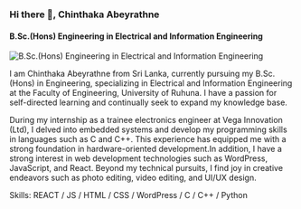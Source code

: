 ### Hi there 👋, Chinthaka Abeyrathne
#### B.Sc.(Hons) Engineering in Electrical and Information Engineering
![B.Sc.(Hons) Engineering in Electrical and Information Engineering](https://arturssmirnovs.github.io/github-profile-readme-generator/images/banner.png)

I am Chinthaka Abeyrathne from Sri Lanka, currently pursuing my B.Sc. (Hons) in Engineering, specializing in Electrical and Information Engineering at the Faculty of Engineering, University of Ruhuna. I have a passion for self-directed learning and continually seek to expand my knowledge base.

During my internship as a trainee electronics engineer at Vega Innovation (Ltd), I delved into embedded systems and develop my programming skills in languages such as C and C++. This experience has equipped me with a strong foundation in hardware-oriented development.In addition, I have a strong interest in web development technologies such as WordPress, JavaScript, and React. Beyond my technical pursuits, I find joy in creative endeavors such as photo editing, video editing, and UI/UX design.

Skills: REACT / JS / HTML / CSS / WordPress / C / C++ / Python






